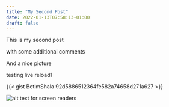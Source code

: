 ```yaml
---
title: "My Second Post"
date: 2022-01-13T07:58:13+01:00
draft: false
---
```


This is my second post

with some additional comments

And a nice picture

testing live reload1

{{< gist BetimShala 92d5886512364fe582a74658d271a627 >}}

![alt text for screen readers](/blog/face.jpg "Text to show on mouseover")

